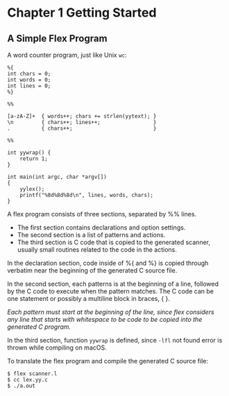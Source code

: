# Chapter 1 Getting Started

## A Simple Flex Program

A word counter program, just like Unix `wc`:

```
%{
int chars = 0;
int words = 0;
int lines = 0;
%}

%%

[a-zA-Z]+  { words++; chars += strlen(yytext); }
\n         { chars++; lines++;                 }
.          { chars++;                          }

%%

int yywrap() {
    return 1;
}

int main(int argc, char *argv[])
{
    yylex();
    printf("%8d%8d%8d\n", lines, words, chars);
}
```

A flex program consists of three sections, separated by %% lines.
* The first section contains declarations and option settings.
* The second section is a list of patterns and actions.
* The third section is C code that is copied to the generated scanner, usually small routines related to the code in the actions.

In the declaration section, code inside of %{ and %} is copied through verbatim near the beginning of the generated C source file.

In the second section, each patterns is at the beginning of a line, followed by the C code to execute when the pattern matches. The C code can be one statement or possibly a multiline block in braces, { }.

*Each pattern must start at the beginning of the line, since flex considers any line that starts with whitespace to be code to be copied into the generated C program.*

In the third section, function `yywrap` is defined, since `-lfl` not found error is thrown while compiling on macOS.

To translate the flex program and compile the generated C source file:
```
$ flex scanner.l
$ cc lex.yy.c
$ ./a.out
```
